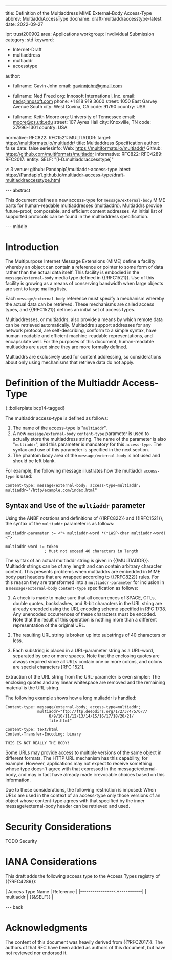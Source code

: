 ---
title: Definition of the Multiaddress MIME External-Body Access-Type
abbrev: MultiaddrAccessType
docname: draft-multiaddraccesstype-latest
date: 2022-09-27

ipr: trust200902
area: Applications
workgroup: Invdividual Submission
category: std
keyword:
 - Internet-Draft
 - multiaddress
 - multiaddr
 - accesstype

author:
 - fullname: Gavin John
   email: gavinnjohn@gmail.com

 - fullname: Ned Freed
   org: Innosoft International, Inc.
   email: ned@innosoft.com
   phone: +1 818 919 3600
   street: 1050 East Garvey Avenue South
   city: West Covina, CA
   code: 91790
   country: USA

 - fullname: Keith Moore
   org: University of Tennessee
   email: moore@cs.utk.edu
   street: 107 Ayres Hall
   city: Knoxville, TN
   code: 37996-1301
   country: USA

normative:
  RFC822:
  RFC1521:
  MULTIADDR:
    target: https://multiformats.io/multiaddr/
    title: Multiaddress Specification
    author: false
    date: false
    seriesinfo:
      Web: https://multiformats.io/multiaddr/
      Github: https://github.com/multiformats/multiaddr
informative:
  RFC822:
  RFC4289:
  RFC2017:
entity:
  SELF: "[I-D.multiaddraccesstype]"

v: 3
venue:
  github: Pandapip1/multiaddr-access-type
  latest: https://Pandapip1.github.io/multiaddr-access-type/draft-multiaddraccesstype.html

--- abstract

This document defines a new access-type for `message/external-body` MIME parts for human-readable multiaddresses (multiaddrs). Multiaddrs provide future-proof, composable, and efficient content addresses. An initial list of supported protocols can be found in the multiaddress specification.

--- middle

# Introduction

The Multipurpose Internet Message Extensions (MIME) define a facility whereby an object can contain a reference or pointer to some form of data rather than the actual data itself. This facility is embodied in the `message/external-body` media type defined in {{!RFC1521}}. Use of this facility is growing as a means of conserving bandwidth when large objects are sent to large mailing lists.

Each `message/external-body` reference must specify a mechanism whereby the actual data can be retrieved. These mechanisms are called access types, and {{!RFC1521}} defines an initial set of access types.

Multiaddresses, or multiaddrs, also provide a means by which remote data can be retrieved automatically. Multiaddrs support addresses for any network protocol, are self-describing, conform to a simple syntax, have human-readable and efficient machine-readable representations, and encapsulate well. For the purposes of this document, human-readable multiaddrs are used since they are more formally defined.

Multiaddrs are exclusively used for content addressing, so considerations about only using mechanisms that retrieve data do not apply.

# Definition of the Multiaddr Access-Type

{::boilerplate bcp14-tagged}

The multiaddr access-type is defined as follows:

1. The name of the access-type is "`multiaddr`".
2. A new `message/external-body` `content-type` parameter is used to actually store the multiaddress string. The name of the parameter is also "`multiaddr`", and this parameter is mandatory for this `access-type`. The syntax and use of this parameter is specified in the next section.
3. The phantom body area of the `message/external-body` is not used and should be left blank.

For example, the following message illustrates how the multiaddr `access-type` is used:

```
Content-type: message/external-body; access-type=multiaddr; multiaddr="/http/example.com/index.html"
```

## Syntax and Use of the `multiaddr` parameter

Using the ANBF notations and definitions of {{!RFC822}} and {{!RFC1521}}, the syntax of the `multiaddr` parameter is as follows:

```text
multiaddr-parameter := <"> multiaddr-word *(*LWSP-char multiaddr-word) <">

multiaddr-word := token
                 ; Must not exceed 40 characters in length
```

The syntax of an actual multiaddr string is given in {{!MULTIADDR}}. Multiaddr strings can be of any length and can contain arbitrary character content. This presents problems when multiaddrs are embedded in MIME body part headers that are wrapped according to {{?RFC822}} rules. For this reason they are transformed into a `multiaddr-parameter` for inclusion in a `message/external-body` `content-type` specification as follows:

1. A check is made to make sure that all occurrences of SPACE, CTLs, double quotes, backslashes, and 8-bit characters in the URL string are already encoded using the URL encoding scheme specified in RFC 1738. Any unencoded occurrences of these characters must be encoded.  Note that the result of this operation is nothing more than a different representation of the original URL.
2. The resulting URL string is broken up into substrings of 40 characters or less.

3. Each substring is placed in a URL-parameter string as a URL-word, separated by one or more spaces.  Note that the enclosing quotes are always required since all URLs contain one or more colons, and colons are special characters [RFC 1521].

Extraction of the URL string from the URL-parameter is even simpler: The enclosing quotes and any linear whitespace are removed and the remaining material is the URL string.
   
The following example shows how a long muliaddr is handled:

```text
Content-type: message/external-body; access-type=multiaddr;
              multiaddr="ftp://ftp.deepdirs.org/1/2/3/4/5/6/7/
                   8/9/10/11/12/13/14/15/16/17/18/20/21/
                   file.html"

Content-type: text/html
Content-Transfer-Encoding: binary

THIS IS NOT REALLY THE BODY!
```

   Some URLs may provide access to multiple versions of the same object
   in different formats. The HTTP URL mechanism has this capability, for
   example.  However, applications may not expect to receive something
   whose type doesn't agree with that expressed in the
   message/external-body, and may in fact have already made irrevocable
   choices based on this information.

   Due to these considerations, the following restriction is imposed:
   When URLs are used in the context of an access-type only those
   versions of an object whose content-type agrees with that specified
   by the inner message/external-body header can be retrieved and used.

# Security Considerations

TODO Security

# IANA Considerations

This draft adds the following access type to the Access Types registry of {{?RFC4289}}:

| Access Type Name |	Reference |
|-----------------:+-----------|
| multiaddr        | {{&SELF}} |

--- back

# Acknowledgments

The content of this document was heavily derived from {{?RFC2017}}. The authors of that RFC have been added as authors of this document, but have not reviewed nor endorsed it.
